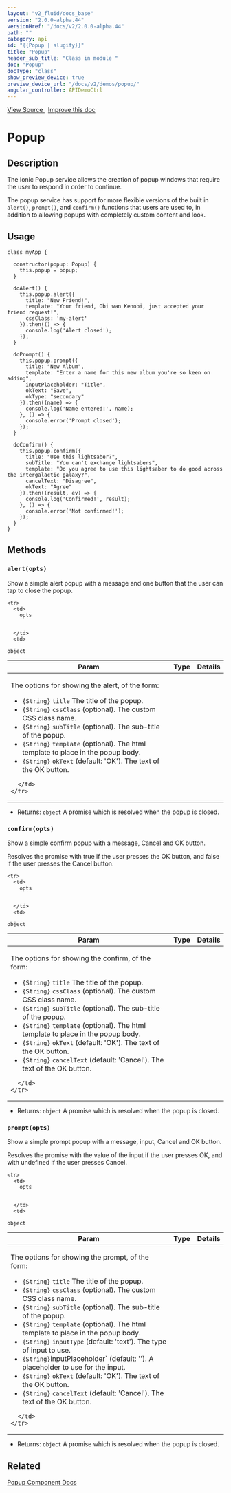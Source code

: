 ```yaml
---
layout: "v2_fluid/docs_base"
version: "2.0.0-alpha.44"
versionHref: "/docs/v2/2.0.0-alpha.44"
path: ""
category: api
id: "{{Popup | slugify}}"
title: "Popup"
header_sub_title: "Class in module "
doc: "Popup"
docType: "class"
show_preview_device: true
preview_device_url: "/docs/v2/demos/popup/"
angular_controller: APIDemoCtrl 
---
```





<div class="improve-docs">
<a href='http://github.com/driftyco/ionic2/tree/master/ionic/components/popup/popup.ts#L8'>
View Source
</a>
&nbsp;
<a href='http://github.com/driftyco/ionic2/edit/master/ionic/components/popup/popup.ts#L8'>
Improve this doc
</a>
</div>





<h1 class="api-title">


Popup






</h1>






<!-- description -->
<h2>Description</h2>

<p>The Ionic Popup service allows the creation of popup windows that require the user to respond in order to continue.</p>
<p>The popup service has support for more flexible versions of the built in <code>alert()</code>, <code>prompt()</code>, and <code>confirm()</code> functions that users are used to, in addition to allowing popups with completely custom content and look.</p>

<!-- @usage tag -->

<h2>Usage</h2>

<pre><code class="lang-ts">class myApp {

  constructor(popup: Popup) {
    this.popup = popup;
  }

  doAlert() {
    this.popup.alert({
      title: &quot;New Friend!&quot;,
      template: &quot;Your friend, Obi wan Kenobi, just accepted your friend request!&quot;,
      cssClass: &#39;my-alert&#39;
    }).then(() =&gt; {
      console.log(&#39;Alert closed&#39;);
    });
  }

  doPrompt() {
    this.popup.prompt({
      title: &quot;New Album&quot;,
      template: &quot;Enter a name for this new album you&#39;re so keen on adding&quot;,
      inputPlaceholder: &quot;Title&quot;,
      okText: &quot;Save&quot;,
      okType: &quot;secondary&quot;
    }).then((name) =&gt; {
      console.log(&#39;Name entered:&#39;, name);
    }, () =&gt; {
      console.error(&#39;Prompt closed&#39;);
    });
  }

  doConfirm() {
    this.popup.confirm({
      title: &quot;Use this lightsaber?&quot;,
      subTitle: &quot;You can&#39;t exchange lightsabers&quot;,
      template: &quot;Do you agree to use this lightsaber to do good across the intergalactic galaxy?&quot;,
      cancelText: &quot;Disagree&quot;,
      okText: &quot;Agree&quot;
    }).then((result, ev) =&gt; {
      console.log(&#39;Confirmed!&#39;, result);
    }, () =&gt; {
      console.error(&#39;Not confirmed!&#39;);
    });
  }
}
</code></pre>




<!-- @property tags -->


<!-- methods on the class -->

<h2>Methods</h2>

<div id="alert"></div>

<h3>
<code>alert(opts)</code>
  

</h3>

Show a simple alert popup with a message and one button
that the user can tap to close the popup.


<table class="table" style="margin:0;">
  <thead>
    <tr>
      <th>Param</th>
      <th>Type</th>
      <th>Details</th>
    </tr>
  </thead>
  <tbody>
    
    <tr>
      <td>
        opts
        
        
      </td>
      <td>
        
  <code>object</code>
      </td>
      <td>
        <p>The options for showing the alert, of the form:</p>
<ul>
<li><code>{String}</code> <code>title</code> The title of the popup.</li>
<li><code>{String}</code> <code>cssClass</code>  (optional). The custom CSS class name.</li>
<li><code>{String}</code> <code>subTitle</code>  (optional). The sub-title of the popup.</li>
<li><code>{String}</code> <code>template</code>  (optional). The html template to place in the popup body.</li>
<li><code>{String}</code> <code>okText</code> (default: &#39;OK&#39;). The text of the OK button.</li>
</ul>

        
      </td>
    </tr>
    
  </tbody>
</table>





* Returns: 
  <code>object</code> A promise which is resolved when the popup is closed.




<div id="confirm"></div>

<h3>
<code>confirm(opts)</code>
  

</h3>

Show a simple confirm popup with a message, Cancel and OK button.

Resolves the promise with true if the user presses the OK button, and false if the user presses the Cancel button.



<table class="table" style="margin:0;">
  <thead>
    <tr>
      <th>Param</th>
      <th>Type</th>
      <th>Details</th>
    </tr>
  </thead>
  <tbody>
    
    <tr>
      <td>
        opts
        
        
      </td>
      <td>
        
  <code>object</code>
      </td>
      <td>
        <p>The options for showing the confirm, of the form:</p>
<ul>
<li><code>{String}</code> <code>title</code> The title of the popup.</li>
<li><code>{String}</code> <code>cssClass</code>  (optional). The custom CSS class name.</li>
<li><code>{String}</code> <code>subTitle</code>  (optional). The sub-title of the popup.</li>
<li><code>{String}</code> <code>template</code>  (optional). The html template to place in the popup body.</li>
<li><code>{String}</code> <code>okText</code> (default: &#39;OK&#39;). The text of the OK button.</li>
<li><code>{String}</code> <code>cancelText</code> (default: &#39;Cancel&#39;). The text of the OK button.</li>
</ul>

        
      </td>
    </tr>
    
  </tbody>
</table>





* Returns: 
  <code>object</code> A promise which is resolved when the popup is closed.




<div id="prompt"></div>

<h3>
<code>prompt(opts)</code>
  

</h3>

Show a simple prompt popup with a message, input, Cancel and OK button.

Resolves the promise with the value of the input if the user presses OK, and with undefined if the user presses Cancel.



<table class="table" style="margin:0;">
  <thead>
    <tr>
      <th>Param</th>
      <th>Type</th>
      <th>Details</th>
    </tr>
  </thead>
  <tbody>
    
    <tr>
      <td>
        opts
        
        
      </td>
      <td>
        
  <code>object</code>
      </td>
      <td>
        <p>The options for showing the prompt, of the form:</p>
<ul>
<li><code>{String}</code> <code>title</code> The title of the popup.</li>
<li><code>{String}</code> <code>cssClass</code>  (optional). The custom CSS class name.</li>
<li><code>{String}</code> <code>subTitle</code>  (optional). The sub-title of the popup.</li>
<li><code>{String}</code> <code>template</code>  (optional). The html template to place in the popup body.</li>
<li><code>{String}</code> <code>inputType</code> (default: &#39;text&#39;). The type of input to use.</li>
<li><code>{String}</code>inputPlaceholder` (default: &#39;&#39;). A placeholder to use for the input.</li>
<li><code>{String}</code> <code>okText</code> (default: &#39;OK&#39;). The text of the OK button.</li>
<li><code>{String}</code> <code>cancelText</code> (default: &#39;Cancel&#39;). The text of the OK button.</li>
</ul>

        
      </td>
    </tr>
    
  </tbody>
</table>





* Returns: 
  <code>object</code> A promise which is resolved when the popup is closed.


<!-- related link -->

<h2>Related</h2>

<a href='/docs/v2/components#popups'>Popup Component Docs</a><!-- end content block -->


<!-- end body block -->

